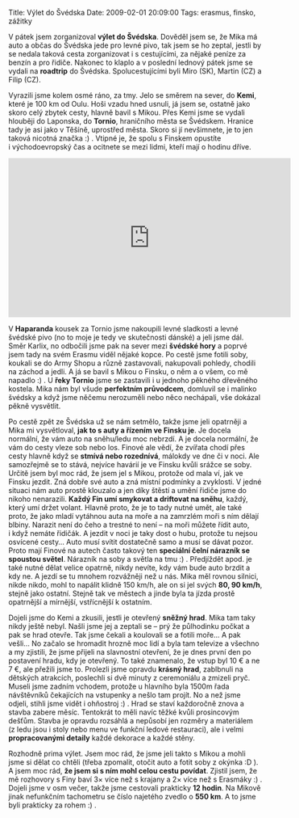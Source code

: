 Title: Výlet do Švédska
Date: 2009-02-01 20:09:00
Tags: erasmus, finsko, zážitky

V pátek jsem zorganizoval **výlet do Švédska**. Dověděl jsem se, že
Mika má auto a občas do Švédska jede pro levné pivo, tak jsem se ho
zeptal, jestli by se nedala taková cesta zorganizovat
i s cestujícími, za nějaké peníze za benzín a pro řidiče. Nakonec
to klaplo a v poslední lednový pátek jsme se vydali na **roadtrip**
do Švédska. Spolucestujícími byli Miro (SK), Martin (CZ) a
Filip (CZ).

Vyrazili jsme kolem osmé ráno, za tmy. Jelo se směrem na sever, do
**Kemi**, které je 100 km od Oulu. Hoši vzadu hned usnuli, já jsem
se, ostatně jako skoro celý zbytek cesty, hlavně bavil s Mikou.
Přes Kemi jsme se vydali hlouběji do Laponska, do **Tornio**,
hraničního města se Švédskem. Hranice tady je asi jako v Těšíně,
uprostřed města. Skoro si jí nevšimnete, je to jen taková nicotná
značka :) . Vtipné je, že spolu s Finskem opustíte
i východoevropský čas a ocitnete se mezi lidmi, kteří mají
o hodinu dříve.

<iframe width="560" height="315" src="https://www.youtube.com/embed/TwiNrt3qh8w" frameborder="0" allowfullscreen></iframe>

V **Haparanda** kousek za Tornio jsme nakoupili levné sladkosti a
levné švédské pivo (no to moje je tedy ve skutečnosti dánské) a
jeli jsme dál. Směr Karlix, no odbočili jsme pak na sever mezi
**švédské hory** a poprvé jsem tady na svém Erasmu viděl nějaké
kopce. Po cestě jsme fotili soby, koukali se do Army Shopu a různě
zastavovali, nakupovali pohledy, chodili na záchod a jedli. A já se
bavil s Mikou o Finsku, o něm a o všem, co mě napadlo :) .
U **řeky Tornio** jsme se zastavili i u jednoho pěkného dřevěného
kostela. Mika nám byl všude **perfektním průvodcem**, domluvil se
i malinko švédsky a když jsme něčemu nerozuměli nebo něco
nechápali, vše dokázal pěkně vysvětlit.

Po cestě zpět ze Švédska už se nám setmělo, takže jsme jeli
opatrněji a Mika mi vysvětloval,
**jak to s auty a řízením ve Finsku je**. Je docela normální, že
vám auto na sněhu/ledu moc nebrzdí. A je docela normální, že vám do
cesty vleze sob nebo los. Finové ale vědí, že zvířata chodí přes
cesty hlavně když se **stmívá nebo rozednívá**, málokdy ve dne či
v noci. Ale samozřejmě se to stává, nejvíce havárií je ve Finsku
kvůli srážce se soby. Určitě jsem byl moc rád, že jsem jel s Mikou,
protože od mala ví, jak ve Finsku jezdit. Zná dobře své auto a zná
místní podmínky a zvyklosti. V jedné situaci nám auto prostě
klouzalo a jen díky štěstí a umění řidiče jsme do nikoho
nenarazili. **Každý Fin umí smykovat a driftovat na sněhu**, každý,
který umí držet volant. Hlavně proto, že je to tady nutné umět, ale
také proto, že jako mladí vytáhnou auta na moře a na zamrzlém moři
s ním dělají blbiny. Narazit není do čeho a trestné to není – na
moři můžete řídit auto, i když nemáte řidičák. A jezdit v noci je
taky dost o hubu, protože tu nejsou osvícené cesty… Auto musí
svítit dostatečně samo a musí se dávat pozor. Proto mají Finové na
autech často takový ten
**speciální čelní nárazník se spoustou světel**. Nárazník na soby a
světla na tmu :) . Předjíždět apod. je také nutné dělat velice
opatrně, nikdy nevíte, kdy vám bude auto brzdit a kdy ne. A jezdí
se tu mnohem rozvážněji než u nás. Mika měl rovnou silnici, nikde
nikdo, mohl to napálit klidně 150 km/h, ale on si jel svých
**80, 90 km/h**, stejně jako ostatní. Stejně tak ve městech a jinde
byla ta jízda prostě opatrnější a mírnější, vstřícnější
k ostatním.

Dojeli jsme do Kemi a zkusili, jestli je otevřený **sněžný hrad**.
Mika tam taky nikdy ještě nebyl. Našli jsme jej a zeptali se – prý
že půlhodinku počkat a pak se hrad otevře. Tak jsme čekali a
koulovali se a fotili moře… A pak vešli… No začalo se hromadit
hrozně moc lidí a byla tam televize a všechno a my zjistili, že
jsme přijeli na slavnostní otevření, že je dnes první den po
postavení hradu, kdy je otevřený. To také znamenalo, že vstup byl
10 € a ne 7 €, ale přežili jsme to. Prolezli jsme opravdu
**krásný hrad**, zablbnuli na dětských atrakcích, poslechli si dvě
minuty z ceremoniálu a zmizeli pryč. Museli jsme zadním vchodem,
protože u hlavního byla 1500m řada návštěvníků čekajících na
vstupenky a nešlo tam projít. No a než jsme odjeli, stihli jsme
vidět i ohňostroj :) . Hrad se staví každoročně znova a stavba
zabere měsíc. Tentokrát to měli navíc těžké kvůli prosincovým
dešťům. Stavba je opravdu rozsáhlá a nepůsobí jen rozměry a
materiálem (z ledu jsou i stoly nebo menu ve funkční ledové
restauraci), ale i velmi **propracovanými detaily** každé dekorace
a každé stěny.

Rozhodně prima výlet. Jsem moc rád, že jsme jeli takto s Mikou a
mohli jsme si dělat co chtěli (třeba zpomalit, otočit auto a fotit
soby z okýnka :D ). A jsem moc rád,
**že jsem si s ním mohl celou cestu povídat**. Zjistil jsem, že mě
rozhovory s Finy baví 3× více než s krajany a 2× více než
s Erasmáky :) . Dojeli jsme v osm večer, takže jsme cestovali
prakticky **12 hodin**. Na Mikově jinak nefunkčním tachometru se
číslo najetého zvedlo o **550 km**. A to jsme byli prakticky za
rohem :) .